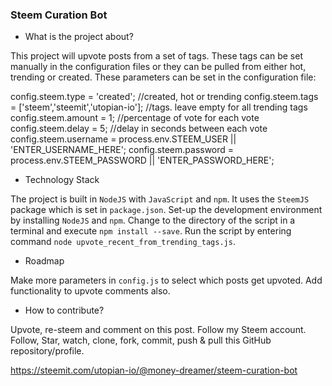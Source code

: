 ### Steem Curation Bot
- What is the project about?

This project will upvote posts from a set of tags. These tags can be set manually in the configuration files or they can be pulled from either hot, trending or created. These parameters can be set in the configuration file:

config.steem.type =  'created'; //created, hot or trending
config.steem.tags =  ['steem','steemit','utopian-io']; //tags. leave empty for all trending tags
config.steem.amount = 1; //percentage of vote for each vote
config.steem.delay = 5; //delay in seconds between each vote
config.steem.username = process.env.STEEM_USER || 'ENTER_USERNAME_HERE';
config.steem.password =  process.env.STEEM_PASSWORD || 'ENTER_PASSWORD_HERE';

- Technology Stack

The project is built in `NodeJS` with `JavaScript` and `npm`. It uses the `SteemJS` package which is set in `package.json`. Set-up the development environment by installing `NodeJS` and `npm`. Change to the directory of the script in a terminal and execute `npm install --save`. Run the script by entering command `node upvote_recent_from_trending_tags.js`.

- Roadmap

Make more parameters in `config.js` to select which posts get upvoted.
Add functionality to upvote comments also.

- How to contribute?

Upvote, re-steem and comment on this post. Follow my Steem account. Follow, Star, watch, clone, fork, commit, push & pull this GitHub repository/profile.

https://steemit.com/utopian-io/@money-dreamer/steem-curation-bot
